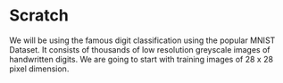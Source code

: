 # Scratch
We will be using the famous digit classification using the popular MNIST Dataset. It consists of thousands of low resolution greyscale images of handwritten digits.
We are going to start with training images of 28 x 28 pixel dimension. 
